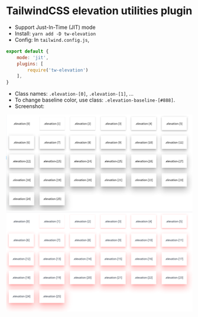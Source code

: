 # TailwindCSS elevation utilities plugin

- Support Just-In-Time (JIT) mode
- Install: `yarn add -D tw-elevation`
- Config: In `tailwind.config.js`,

```javascript
export default {
	mode: 'jit',
	plugins: [
		require('tw-elevation')
	],
}
```

- Class names: `.elevation-[0]`, `.elevation-[1]`, ...
- To change baseline color, use class: `.elevation-baseline-[#888]`.
- Screenshot:

![tw-elevation screenshot](https://github.com/tranvansang/tw-elevation/blob/master/screenshot.png?raw=true)
![tw-elevation screenshot red](https://github.com/tranvansang/tw-elevation/blob/master/screenshot-red.png?raw=true)
